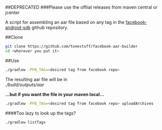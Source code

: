 ##DEPRECATED
###Please use the offiial releases from maven central or jcenter

A script for assembling an aar file based on any tag in the [facebook-android-sdk](https://github.com/facebook/facebook-android-sdk) github repository.


##Clone

```sh
git clone https://github.com/tonestuff/facebook-aar-builder
cd <wherever you put it>
```

##Use

```sh
./gradlew -PFB_TAG=<desired tag from facebook repo>
```
The resulting aar file will be in  
*./build/outputs/aar*  

**...but if you want the file in your maven local...**
```sh
./gradlew -PFB_TAG=<desired tag from facebook repo> uploadArchives
```


####Too lazy to look up the tags?


```sh
./gradlew listTags
```

